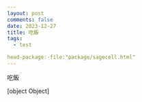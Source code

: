 ```yaml
---
layout: post
comments: false
date: 2023-12-27
title: 吃飯
tags:
  - test

head-package:-file:"package/sagecell.html"
---
```


吃飯

[object Object]